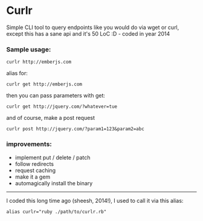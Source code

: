 # Curlr

Simple CLI tool to query endpoints like you would do via wget or curl, except this has a sane api and it's 50 LoC :D - coded in year 2014

### Sample usage:

    curlr http://emberjs.com

alias for:

    curlr get http://emberjs.com

then you can pass parameters with get:

    curlr get http://jquery.com/?whatever=tue


and of course, make a post request

    curlr post http://jquery.com/?param1=123&param2=abc


### improvements:

- implement put / delete / patch
- follow redirects
- request caching
- make it a gem
- automagically install the binary


---

I coded this long time ago (sheesh, 2014!), I used to call it via this alias:

```
alias curlr="ruby ./path/to/curlr.rb"
```

